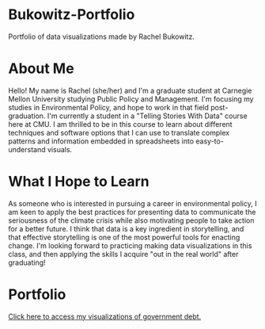 # Bukowitz-Portfolio
Portfolio of data visualizations made by Rachel Bukowitz.

# About Me
Hello! My name is Rachel (she/her) and I'm a graduate student at Carnegie Mellon University studying Public Policy and Management. I'm focusing my studies in Environmental Policy, and hope to work in that field post-graduation. I'm currently a student in a "Telling Stories With Data" course here at CMU. I am thrilled to be in this course to learn about different techniques and software options that I can use to translate complex patterns and information embedded in spreadsheets into easy-to-understand visuals. 

# What I Hope to Learn
As someone who is interested in pursuing a career in environmental policy, I am keen to apply the best practices for presenting data to communicate the seriousness of the climate crisis while also motivating people to take action for a better future. I think that data is a key ingredient in storytelling, and that effective storytelling is one of the most powerful tools for enacting change. I'm looking forward to practicing making data visualizations in this class, and then applying the skills I acquire "out in the real world" after graduating! 

# Portfolio
[Click here to access my visualizations of government debt.](/dataviz2.md)
